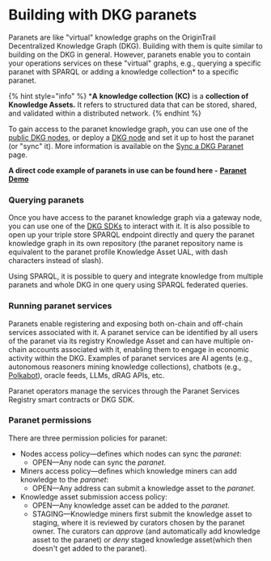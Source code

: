 # Building with DKG paranets

Paranets are like "virtual" knowledge graphs on the OriginTrail Decentralized Knowledge Graph (DKG). Building with them is quite similar to building on the DKG in general. However, paranets enable you to contain your operations services on these "virtual" graphs, e.g., querying a specific paranet with SPARQL or adding a knowledge collection\* to a specific paranet.

{% hint style="info" %}
\***A** **knowledge collection (KC)** is a **collection of Knowledge Assets.** It refers to structured data that can be stored, shared, and validated within a distributed network.
{% endhint %}

To gain access to the paranet knowledge graph, you can use one of the [public DKG nodes](../../../useful-resources/public-nodes.md), or deploy a [DKG node](../../dkg-core-node/) and set it up to host the paranet (or "sync" it). More information is available on the [Sync a DKG Paranet](syncing-a-dkg-paranet.md) page.

**A direct code example of paranets in use can be found here -** [**Paranet Demo**](https://github.com/OriginTrail/dkg.js/blob/v8/develop/examples/paranet-demo.js)

### Querying paranets

Once you have access to the paranet knowledge graph via a gateway node, you can use one of the [DKG SDKs](../dkg-sdk/) to interact with it. It is also possible to open up your triple store SPARQL endpoint directly and query the paranet knowledge graph in its own repository (the paranet repository name is equivalent to the paranet profile Knowledge Asset UAL, with dash characters instead of slash).&#x20;

Using SPARQL, it is possible to query and integrate knowledge from multiple paranets and whole DKG in one query using SPARQL federated queries. &#x20;

### Running paranet services

Paranets enable registering and exposing both on-chain and off-chain services associated with it. A paranet service can be identified by all users of the paranet via its registry Knowledge Asset and can have multiple on-chain accounts associated with it, enabling them to engage in economic activity within the DKG. Examples of paranet services are AI agents (e.g., autonomous reasoners mining knowledge collections), chatbots (e.g., [Polkabot](https://polkabot.ai/)), oracle feeds, LLMs, dRAG APIs, etc.

Paranet operators manage the services through the Paranet Services Registry smart contracts or DKG SDK.&#x20;

### Paranet permissions

There are three permission policies for paranet:

* Nodes access policy—defines which nodes can sync the _paranet_:
  * OPEN—Any node can sync the _paranet._
* Miners access policy—defines which knowledge miners can add knowledge to the _paranet_:
  * OPEN—Any address can submit a knowledge asset to the _paranet._
* Knowledge asset submission access policy:
  * OPEN—Any knowledge asset can be added to the _paranet._
  * STAGING—Knowledge miners first submit the knowledge asset to staging, where it is reviewed by curators chosen by the paranet owner. The curators can _approve_ (and automatically add knowledge asset to the paranet) or _deny_ staged knowledge asset(which then doesn't get added to the paranet).



